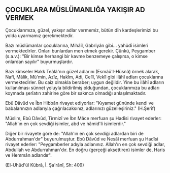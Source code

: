 ## ÇOCUKLARA MÜSLÜMANLIĞA YAKIŞIR AD VERMEK

Çocuklarımıza, güzel, yakışır adlar vermemiz, bütün dîn kardeşlerimizi bu yolda uyarmamız gerekmektedir.

Bazı müslümanlar çocuklarına, Mihâîl, Gabriyân gibi... yahûdî isimleri vermektedirler. Onları bunlardan men etmek gerekir. Çünkü, Peygamber (s.a.v.): "Bir kimse herhangi bir kavme benzemeye çalışırsa, o kimse onlardan sayılır" buyurmuşlardır.

Bazı kimseler Hakk Teâlâ'nın güzel adlarını (Esmâü'l-Hüsnâ) örnek alarak, Nafî, Mâlik, Mü'min, Azîz, Hakîm, Adi, Celîl, Vekîl gibi ilâhî adları çocuklarına vermekte­dirler. Bu caiz olmakla beraber; uygun değildir. Yine bu ilâhî adların kullanılması sünnet yoluyla bildirilmiş olduğundan, çocuklarımıza bu adları koymada şerîatın zahirine göre bir sakınca olmadığı anlaşılmaktadır.

Ebû Dâvûd ve İbn Hibbân rivayet ediyorlar: "Kıyamet gününde kendi ve babalarınızın adlarıyla çağrılacaksınız, adlarınızı güzelleşiriniz." (H.Şerîf)

Müslim, Ebû Dâvûd, Tirmizî ve İbn Mâce merfuan şu Hadîsi rivayet ederler: "Allah'ın en çok sevdiği isimler, abd ve hâmid'li isimlerdir."

Diğer bir rivayete göre de: "Allah'ın en çok sevdiği ad­lardan biri de Abdurrahman'dır" buyurulmuştur. Ebû Dâvûd ve Nesâî merfuan şu Hadîsi rivayet ederler: "Peygamberler adıyla adlanınız. Allah'ın en çok sevdiği adlar, Abdullah ve Abdurrahman'dır. En doğru (gerçeği aksettiren) isimler de, Haris ve Hemmân adlarıdır".

(El-Uhûd'ül Kübrâ, İ. Şa'rânî, Sh: 409)
